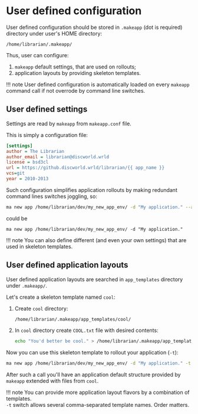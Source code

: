# User defined configuration

User defined configuration should be stored in `.makeapp` (dot is required) directory under user's HOME directory:

    /home/librarian/.makeapp/


Thus, user can configure:

1. `makeapp` default settings, that are used on rollouts;
2. application layouts by providing skeleton templates.


!!! note
    User defined configuration is automatically loaded on every `makeapp` command call if not overrode
    by command line switches.



## User defined settings

Settings are read by `makeapp` from `makeapp.conf` file.

This is simply a configuration file:

```ini title="makeapp.conf"
[settings]
author = The Librarian
author_email = librarian@discworld.wrld
license = bsd3cl
url = https://github.discworld.wrld/librarian/{{ app_name }}
vcs=git
year = 2010-2013
```

Such configuration simplifies application rollouts by making redundant command lines switches joggling, so:

```bash
ma new app /home/librarian/dev/my_new_app_env/ -d "My application." --author "The Librarian" --year "2010-2013"
```

could be
```
ma new app /home/librarian/dev/my_new_app_env/ -d "My application."
```

!!! note
    You can also define different (and even your own settings) that are used in skeleton templates.


## User defined application layouts

User defined application layouts are searched in `app_templates` directory under `.makeapp/`.

Let's create a skeleton template named `cool`:

1. Create `cool` directory:

    ```bash
    /home/librarian/.makeapp/app_templates/cool/
    ```

2. In `cool` directory create `COOL.txt` file with desired contents:

    ```bash
    echo "You'd better be cool." > /home/librarian/.makeapp/app_templates/cool/COOL.txt
    ```

Now you can use this skeleton template to rollout your application (`-t`):

```bash
ma new app /home/librarian/dev/my_new_app_env/ -d "My application." -t cool
```

After such a call you'll have an application default structure provided by `makeapp` extended with files
from `cool`.

!!! note
    You can provide more application layout flavors by a combination of templates.  
    `-t` switch allows several comma-separated template names. Order matters.
